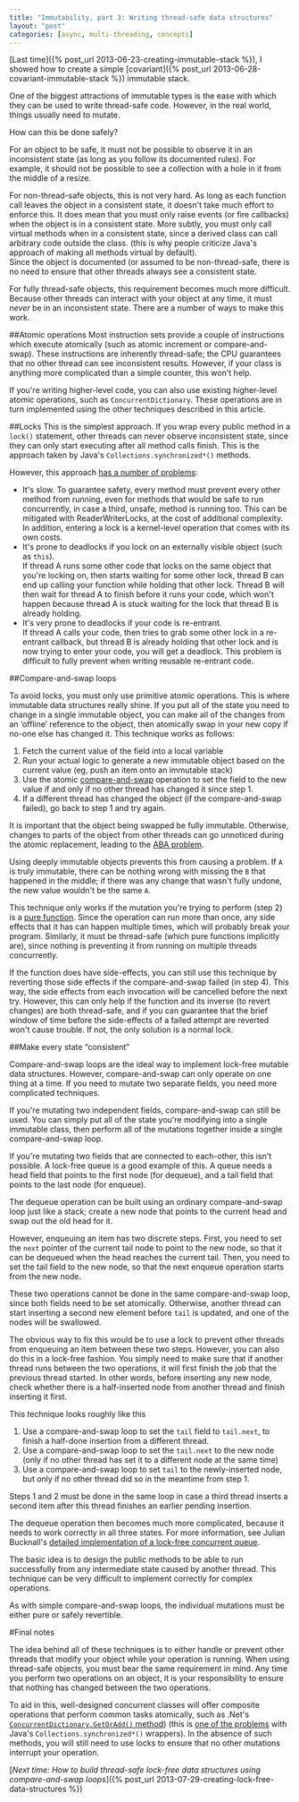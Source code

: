```yaml
---
title: "Immutability, part 3: Writing thread-safe data structures"
layout: "post"
categories: [async, multi-threading, concepts]
---
```


[Last time]({% post_url 2013-06-23-creating-immutable-stack %}), I showed how to create a simple [covariant]({% post_url 2013-06-28-covariant-immutable-stack %}) immutable stack.

One of the biggest attractions of immutable types is the ease with which they can be used to write thread-safe code.  However, in the real world, things usually need to mutate.

How can this be done safely?

For an object to be safe, it must not be possible to observe it in an inconsistent state (as long as you follow its documented rules).  For example, it should not be possible to see a collection with a hole in it from the middle of a resize.  

For non-thread-safe objects, this is not very hard.  As long as each function call leaves the object in a consistent state, it doesn't take much effort to enforce this.  It does mean that you must only raise events (or fire callbacks) when the object is in a consistent state.  More subtly, you must only call virtual methods when in a consistent state, since a derived class can call arbitrary code outside the class.  (this is why people criticize Java's approach of making all methods virtual by default).  
Since the object is documented (or assumed to be non-thread-safe, there is no need to ensure that other threads always see a consistent state.

For fully thread-safe objects, this requirement becomes much more difficult.  Because other threads can interact with your object at any time, it must _never_ be in an inconsistent state.  There are a number of ways to make this work.

##Atomic operations
Most instruction sets provide a couple of instructions which execute atomically (such as atomic increment or compare-and-swap).  These instructions are inherently thread-safe; the CPU guarantees that no other thread can see inconsistent results.  However, if your class is anything more complicated than a simple counter, this won't help.

If you're writing higher-level code, you can also use existing higher-level atomic operations, such as `ConcurrentDictionary`.  These operations are in turn implemented using the other techniques described in this article.

##Locks
This is the simplest approach.  If you wrap every public method in a `lock()` statement, other threads can never observe inconsistent state, since they can only start executing after all method calls finish.  This is the approach taken by Java's `Collections.synchronized*()` methods. 

However, this approach [has a number of problems](http://en.wikipedia.org/wiki/Lock_%28computer_science%29#Disadvantages):

 - It's slow.  To guarantee safety, every method must prevent every other method from running, even for methods that would be safe to run concurrently, in case a third, unsafe, method is running too.  This can be mitigated with ReaderWriterLocks, at the cost of additional complexity.  
   In addition, entering a lock is a kernel-level operation that comes with its own costs.
 - It's prone to deadlocks if you lock on an externally visible object (such as `this`).   
If thread A runs some other code that locks on the same object that you're locking on, then starts waiting for some other lock, thread B can end up calling your function while holding that other lock.  Thread B will then wait for thread A to finish before it runs your code, which won't happen because thread A is stuck waiting for the lock that thread B is already holding.
 - It's very prone to deadlocks if your code is re-entrant.  
If thread A calls your code, then tries to grab some other lock in a re-entrant callback, but thread B is already holding that other lock and is now trying to enter your code, you will get a deadlock.  This problem is difficult to fully prevent when writing reusable re-entrant code.

##Compare-and-swap loops

To avoid locks, you must only use primitive atomic operations.  This is where immutable data structures really shine.  If you put all of the state you need to change in a single immutable object, you can make all of the changes from an &lsquo;offline&rsquo; reference to the object, then atomically swap in your new copy if no-one else has changed it.  This technique works as follows:

 1. Fetch the current value of the field into a local variable
 2. Run your actual logic to generate a new immutable object based on the current value (eg, push an item onto an immutable stack)
 3. Use the atomic [compare-and-swap](http://en.wikipedia.org/wiki/Compare-and-swap) operation to set the field to the new value if and only if no other thread has changed it since step 1.
 4. If a different thread has changed the object (if the compare-and-swap failed), go back to step 1 and try again.

It is important that the object being swapped be fully immutable.  Otherwise, changes to parts of the object from other threads can go unnoticed during the atomic replacement, leading to the [ABA problem](http://en.wikipedia.org/wiki/ABA_problem).  

Using deeply immutable objects prevents this from causing a problem.  If `A` is truly immutable, there can be nothing wrong with missing the `B` that happened in the middle; if there was any change that wasn't fully undone, the new value wouldn't be the same `A`.

This technique only works if the mutation you're trying to perform (step 2) is a [pure function](http://en.wikipedia.org/wiki/Pure_function).  Since the operation can run more than once, any side effects that it has can happen multiple times, which will probably break your program.  Similarly, it must be thread-safe (which pure functions implicitly are), since nothing is preventing it from running on multiple threads concurrently.

If the function does have side-effects, you can still use this technique by reverting those side effects if the compare-and-swap failed (in step 4).  This way, the side effects from each invocation will be cancelled before the next try.  However, this can only help if the function and its inverse (to revert changes) are both thread-safe, and if you can guarantee that the brief window of time before the side-effects of a failed attempt are reverted won't cause trouble.  If not, the only solution is a normal lock.

##Make every state &ldquo;consistent&rdquo;

Compare-and-swap loops are the ideal way to implement lock-free mutable data structures.  However, compare-and-swap can only operate on one thing at a time.  If you need to mutate two separate fields, you need more complicated techniques.

If you're mutating two independent fields, compare-and-swap can still be used.  You can simply put all of the state you're modifying into a single immutable class, then perform all of the mutations together inside a single compare-and-swap loop.  

If you're mutating two fields that are connected to each-other, this isn't possible.  A lock-free queue is a good example of this.  A queue needs a head field that points to the first node (for dequeue), and a tail field that points to the last node (for enqueue).

The dequeue operation can be built using an ordinary compare-and-swap loop just like a stack; create a new node that points to the current head and swap out the old head for it.

However, enqueuing an item has two discrete steps.  First, you need to set the `next` pointer of the current tail node to point to the new node, so that it can be dequeued when the head reaches the current tail.  Then, you need to set the tail field to the new node, so that the next enqueue operation starts from the new node. 

These two operations cannot be done in the same compare-and-swap loop, since both fields need to be set atomically.  Otherwise, another thread can start inserting a second new element before `tail` is updated, and one of the nodes will be swallowed.

The obvious way to fix this would be to use a lock to prevent other threads from enqueuing an item between these two steps.  However, you can also do this in a lock-free fashion.  You simply need to make sure that if another thread runs between the two operations, it will first finish the job that the previous thread started.  In other words, before inserting any new node, check whether there is a half-inserted node from another thread and finish inserting it first.

This technique looks roughly like this

 1. Use a compare-and-swap loop to set the `tail` field to `tail.next`, to finish a half-done insertion from a different thread.
 2. Use a compare-and-swap loop to set the `tail.next` to the new node (only if no other thread has set it to a different node at the same time)
 3. Use a compare-and-swap loop to set `tail` to the newly-inserted node, but only if no other thread did so in the meantime from step 1.

Steps 1 and 2 must be done in the same loop in case a third thread inserts a second item after this thread finishes an earlier pending insertion.

The dequeue operation then becomes much more complicated, because it needs to work correctly in all three states.  For more information, see Julian Bucknall's [detailed implementation of a lock-free concurrent queue](http://www.boyet.com/Articles/LockfreeQueue.html).

The basic idea is to design the public methods to be able to run successfully from any intermediate state caused by another thread.  This technique can be very difficult to implement correctly for complex operations.

As with simple compare-and-swap loops, the individual mutations must be either pure or safely revertible.

#Final notes

The idea behind all of these techniques is to either handle or prevent other threads that modify your object while your operation is running.  When using thread-safe objects, you must bear the same requirement in mind.  Any time you perform two operations on an object, it is your responsibility to ensure that nothing has changed between the two operations.  

To aid in this, well-designed concurrent classes will offer composite operations that perform common tasks atomically, such as .Net's [`ConcurrentDictionary.GetOrAdd()` method](http://http://msdn.microsoft.com/en-us/library/ee378677)) (this is [one of the problems](http://stackoverflow.com/a/12182099/34397) with Java's `Collections.synchronized*()` wrappers).  In the absence of such methods, you will still need to use locks to ensure that no other mutations interrupt your operation.


[_Next time: How to build thread-safe lock-free data structures using compare-and-swap loops_]({% post_url 2013-07-29-creating-lock-free-data-structures %})